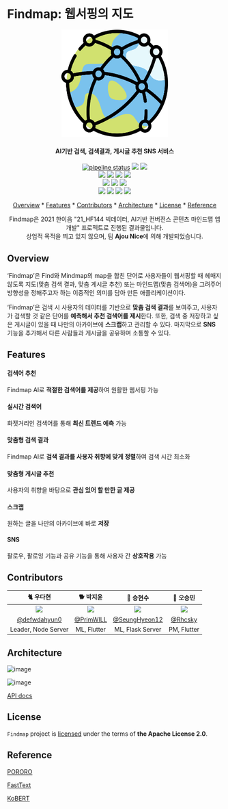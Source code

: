 # Findmap: 웹서핑의 지도

<div align="center">
<p align="center">
    <img src="assets/logo.png" alt="logo" width="250" height="250"/>
</p>
<h4 align="center">AI기반 검색, 검색결과, 게시글 추천 SNS 서비스</h4>
<p align="center">
    <a href="https://lab.hanium.or.kr/21_HF144/21_hf144/commits/main">
        <img alt="pipeline status" src="https://lab.hanium.or.kr/21_HF144/21_hf144/badges/main/pipeline.svg" /></a>
    <a href="https://lab.hanium.or.kr/21_HF144/21_hf144/blob/main/LICENSE">
        <img src="https://img.shields.io/badge/license-Apache--2.0-blue"></a>
    <a href="https://findmap.atlassian.net/">
        <img src="https://img.shields.io/static/v1?label=sprint 4&message=96%&color=green"></a>
    <br/>
    <img src="https://img.shields.io/badge/NPM-7.21.1-CB3837?style=flat-square&logo=npm"/>
    <img src="https://img.shields.io/badge/NodeJS-16.9-339933?style=flat-square&logo=Node.js"/>
    <img src="https://img.shields.io/badge/NginX-1.21.3-009639?style=flat-square&logo=nginx"/>
    <img src="https://img.shields.io/badge/MySQL-3.8-4479A1?style=flat-square&logo=mysql"/>
    <br/>
    <img src="https://img.shields.io/badge/Python-3.8-3776AB?style=flat-square&logo=python"/>
    <img src="https://img.shields.io/badge/Torch-1.8.1-EE4C2C?style=flat-square&logo=pytorch"/>
    <img src="https://img.shields.io/badge/Flask-2.0.2-000000?style=flat-square&logo=flask"/>
    <br/>
    <img src="https://img.shields.io/badge/Dart-2.15.0-0175C2?style=flat-square&logo=dart"/>
    <img src="https://img.shields.io/badge/Kotlin-1.3.50-0095D5?style=flat-square&logo=kotlin"/>
    <img src="https://img.shields.io/badge/Swift-4.2-FA7343?style=flat-square&logo=swift"/>
    <img src="https://img.shields.io/badge/Flutter-2.6.0-02569B?style=flat-square&logo=flutter"/>
</p>
<p align="center">
  <a href="#overview">Overview</a></a> * 
  <a href="#features">Features</a></a> * 
  <a href="#contributors">Contributors</a> * 
  <a href="#architecture">Architecture</a> * 
  <a href="#license">License</a> * 
  <a href="#reference">Reference</a>
</p>
<p align="center">
    Findmap은 2021 한이음 "21_HF144 빅데이터, AI기반 컨버전스 콘텐츠 마인드맵 앱개발" 프로젝트로 진행된 결과물입니다.
    <br/>
    상업적 목적을 띄고 있지 않으며, 팀 <b>Ajou Nice</b>에 의해 개발되었습니다.
</p>
</div>



## Overview

‘Findmap’은 Find와 Mindmap의 map을 합친 단어로 사용자들이 웹서핑할 때 헤매지 않도록 지도(맞춤 검색 결과, 맞춤 게시글 추천) 또는 마인드맵(맞춤 검색어)을 그려주어 방향성을 정해주고자 하는 이중적인 의미를 담아 만든 애플리케이션이다. 

‘Findmap’은 검색 시 사용자의 데이터를 기반으로 **맞춤 검색 결과**를 보여주고, 사용자가 검색할 것 같은 단어를 **예측해서 추천 검색어를 제시**한다. 또한, 검색 중 저장하고 싶은 게시글이 있을 때 나만의 아카이브에 **스크랩**하고 관리할 수 있다. 마지막으로 **SNS** 기능을 추가해서 다른 사람들과 게시글을 공유하며 소통할 수 있다.

## Features

#### 검색어 추천

Findmap AI로 **적절한 검색어를 제공**하여 원활한 웹서핑 가능

#### 실시간 검색어

화젯거리인 검색어를 통해 **최신 트렌드 예측** 가능

#### 맞춤형 검색 결과

Findmap AI로 **검색 결과를 사용자 취향에 맞게 정렬**하여 검색 시간 최소화

####  맞춤형 게시글 추천

사용자의 취향을 바탕으로 **관심 있어 할 만한 글 제공**

#### 스크랩

원하는 글을 나만의 아카이브에 바로 **저장**

#### SNS

팔로우, 팔로잉 기능과 공유 기능을 통해 사용자 간 **상호작용** 가능

## Contributors

|                       **🐈 우다현**                        |                       **🐕 박지윤**                        |                       **🦅 승현수**                        |                       **🐣 오승민**                        |
| :-------------------------------------------------------: | :-------------------------------------------------------: | :-------------------------------------------------------: | :-------------------------------------------------------: |
| ![](https://avatars.githubusercontent.com/u/60066586?v=4) | ![](https://avatars.githubusercontent.com/u/51026374?v=4) | ![](https://avatars.githubusercontent.com/u/72781752?v=4) | ![](https://avatars.githubusercontent.com/u/53206234?v=4) |
|      [@defwdahyun0](https://github.com/defwdahyun0)       |         [@PrimWILL](https://github.com/PrimWILL)          |     [@SeungHyeon12](https://github.com/SeungHyeon12)      |           [@Rhcsky](https://github.com/rhcsky)            |
|                    Leader, Node Server                    |                        ML, Flutter                        |                     ML, Flask Server                      |                        PM, Flutter                        |

## Architecture

![image](https://user-images.githubusercontent.com/72781752/162579966-c639d65c-2b6c-471c-bb93-f1d07171e842.png)

![image](https://user-images.githubusercontent.com/72781752/162580100-2d2ee3b0-571b-47b1-a1d7-260ac6253889.png)



[API docs](https://lab.hanium.or.kr/21_HF144/21_hf144/wikis/home)

## License

`Findmap` project is [licensed](./LICENSE) under the terms of **the Apache License 2.0**.

## Reference

[PORORO](https://github.com/kakaobrain/pororo)

[FastText](https://github.com/facebookresearch/fastText)

[KoBERT](https://github.com/SKTBrain/KoBERT)



